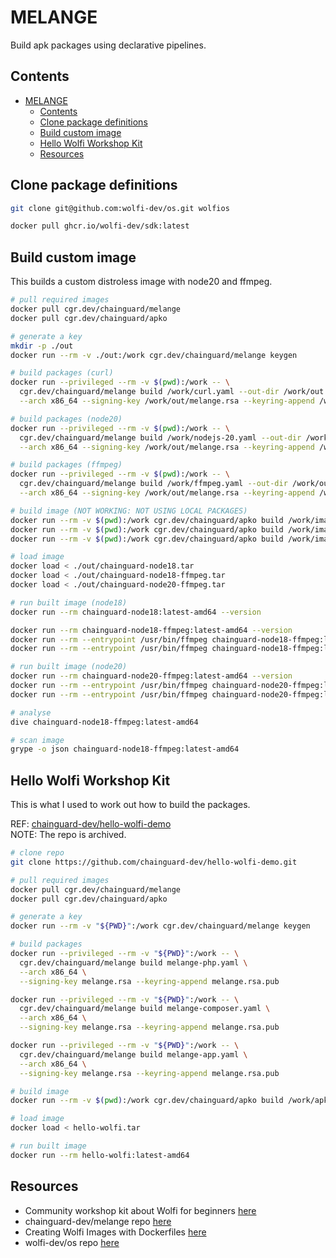 # MELANGE

Build apk packages using declarative pipelines.  

## Contents

- [MELANGE](#melange)
  - [Contents](#contents)
  - [Clone package definitions](#clone-package-definitions)
  - [Build custom image](#build-custom-image)
  - [Hello Wolfi Workshop Kit](#hello-wolfi-workshop-kit)
  - [Resources](#resources)

## Clone package definitions

```sh
git clone git@github.com:wolfi-dev/os.git wolfios

docker pull ghcr.io/wolfi-dev/sdk:latest
```

## Build custom image

This builds a custom distroless image with node20 and ffmpeg.  

```sh
# pull required images
docker pull cgr.dev/chainguard/melange
docker pull cgr.dev/chainguard/apko

# generate a key
mkdir -p ./out
docker run --rm -v ./out:/work cgr.dev/chainguard/melange keygen

# build packages (curl)
docker run --privileged --rm -v $(pwd):/work -- \
  cgr.dev/chainguard/melange build /work/curl.yaml --out-dir /work/out \
  --arch x86_64 --signing-key /work/out/melange.rsa --keyring-append /work/out/melange.rsa.pub

# build packages (node20)
docker run --privileged --rm -v $(pwd):/work -- \
  cgr.dev/chainguard/melange build /work/nodejs-20.yaml --out-dir /work/out \
  --arch x86_64 --signing-key /work/out/melange.rsa --keyring-append /work/out/melange.rsa.pub

# build packages (ffmpeg)
docker run --privileged --rm -v $(pwd):/work -- \
  cgr.dev/chainguard/melange build /work/ffmpeg.yaml --out-dir /work/out \
  --arch x86_64 --signing-key /work/out/melange.rsa --keyring-append /work/out/melange.rsa.pub

# build image (NOT WORKING: NOT USING LOCAL PACKAGES)
docker run --rm -v $(pwd):/work cgr.dev/chainguard/apko build /work/image-node18.yaml chainguard-node18:latest /work/out/chainguard-node18.tar -k /work/out/melange.rsa.pub
docker run --rm -v $(pwd):/work cgr.dev/chainguard/apko build /work/image-node18-ffmpeg.yaml chainguard-node18-ffmpeg:latest /work/out/chainguard-node18-ffmpeg.tar -k /work/out/melange.rsa.pub
docker run --rm -v $(pwd):/work cgr.dev/chainguard/apko build /work/image-node20-ffmpeg.yaml chainguard-node20-ffmpeg:latest /work/out/chainguard-node20-ffmpeg.tar -k /work/out/melange.rsa.pub

# load image
docker load < ./out/chainguard-node18.tar
docker load < ./out/chainguard-node18-ffmpeg.tar
docker load < ./out/chainguard-node20-ffmpeg.tar

# run built image (node18)
docker run --rm chainguard-node18:latest-amd64 --version

docker run --rm chainguard-node18-ffmpeg:latest-amd64 --version
docker run --rm --entrypoint /usr/bin/ffmpeg chainguard-node18-ffmpeg:latest-amd64 -version
docker run --rm --entrypoint /usr/bin/ffmpeg chainguard-node18-ffmpeg:latest-amd64 -codecs

# run built image (node20)
docker run --rm chainguard-node20-ffmpeg:latest-amd64 --version
docker run --rm --entrypoint /usr/bin/ffmpeg chainguard-node20-ffmpeg:latest-amd64 -version
docker run --rm --entrypoint /usr/bin/ffmpeg chainguard-node20-ffmpeg:latest-amd64 -codecs

# analyse
dive chainguard-node18-ffmpeg:latest-amd64

# scan image
grype -o json chainguard-node18-ffmpeg:latest-amd64
```

## Hello Wolfi Workshop Kit

This is what I used to work out how to build the packages.  

REF: [chainguard-dev/hello-wolfi-demo](https://github.com/chainguard-dev/hello-wolfi-demo)  
NOTE: The repo is archived.  

```sh
# clone repo
git clone https://github.com/chainguard-dev/hello-wolfi-demo.git

# pull required images
docker pull cgr.dev/chainguard/melange
docker pull cgr.dev/chainguard/apko

# generate a key
docker run --rm -v "${PWD}":/work cgr.dev/chainguard/melange keygen

# build packages
docker run --privileged --rm -v "${PWD}":/work -- \
  cgr.dev/chainguard/melange build melange-php.yaml \
  --arch x86_64 \
  --signing-key melange.rsa --keyring-append melange.rsa.pub

docker run --privileged --rm -v "${PWD}":/work -- \
  cgr.dev/chainguard/melange build melange-composer.yaml \
  --arch x86_64 \
  --signing-key melange.rsa --keyring-append melange.rsa.pub

docker run --privileged --rm -v "${PWD}":/work -- \
  cgr.dev/chainguard/melange build melange-app.yaml \
  --arch x86_64 \
  --signing-key melange.rsa --keyring-append melange.rsa.pub

# build image
docker run --rm -v $(pwd):/work cgr.dev/chainguard/apko build /work/apko.yaml hello-wolfi:latest /work/hello-wolfi.tar -k /work/melange.rsa.pub

# load image
docker load < hello-wolfi.tar

# run built image
docker run --rm hello-wolfi:latest-amd64
```

## Resources

* Community workshop kit about Wolfi for beginners [here](https://edu.chainguard.dev/open-source/wolfi/hello-wolfi/)  
* chainguard-dev/melange repo [here](https://github.com/chainguard-dev/melange)
* Creating Wolfi Images with Dockerfiles [here](https://edu.chainguard.dev/open-source/wolfi/wolfi-with-dockerfiles/)  
* wolfi-dev/os repo [here](https://github.com/wolfi-dev/os)
